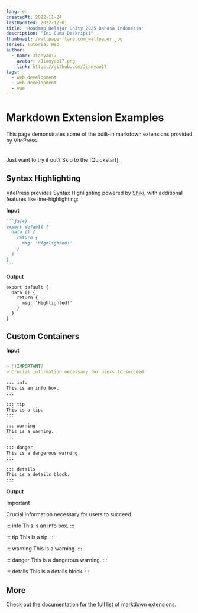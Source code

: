 ```yaml
---
lang: en
createdAt: 2022-11-24
lastUpdated: 2022-12-01
title: 'Roadmap Belajar Unity 2025 Bahasa Indonesia'
description: "Ini Cuma Deskripsi"
thumbnail: /wallpaperflare.com_wallpaper.jpg
series: Tutorial Web
author:
  - name: Jianyao17
    avatar: /Jianyao17.png
    link: https://github.com/Jianyao17
tags:
  - web development
  - web development
  - vue
---
```


# Markdown Extension Examples

This page demonstrates some of the built-in markdown extensions provided by VitePress.

<div class="tip custom-block" style="padding-top: 8px">

Just want to try it out? Skip to the [Quickstart].

</div>

## Syntax Highlighting

VitePress provides Syntax Highlighting powered by [Shiki](https://github.com/shikijs/shiki), with additional features like line-highlighting:

**Input**

````md
```js{4}
export default {
  data () {
    return {
      msg: 'Highlighted!'
    }
  }
}
```
````

**Output**

```js{4}
export default {
  data () {
    return {
      msg: 'Highlighted!'
    }
  }
}
```

## Custom Containers

**Input**

```md

> [!IMPORTANT]
> Crucial information necessary for users to succeed.

::: info
This is an info box.
:::

::: tip
This is a tip.
:::

::: warning
This is a warning.
:::

::: danger
This is a dangerous warning.
:::

::: details
This is a details block.
:::
```

**Output**

> [!IMPORTANT]
> Crucial information necessary for users to succeed.


::: info
This is an info box.
:::

::: tip
This is a tip.
:::

::: warning
This is a warning.
:::

::: danger
This is a dangerous warning.
:::

::: details
This is a details block.
:::

## More

Check out the documentation for the [full list of markdown extensions](https://vitepress.dev/guide/markdown).

